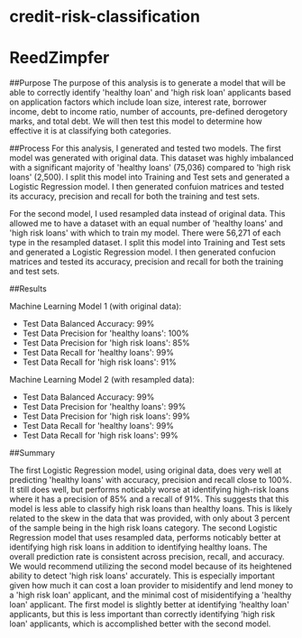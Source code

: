 # credit-risk-classification
# ReedZimpfer
##Purpose
The purpose of this analysis is to generate a model that will be able to correctly identify 'healthy loan' and 'high risk loan' applicants based on application factors which include loan size, interest rate, borrower income, debt to income ratio, number of accounts, pre-defined derogetory marks, and total debt. We will then test this model to determine how effective it is at classifying both categories.

##Process
For this analysis, I generated and tested two models. 
The first model was generated with original data. This dataset was highly imbalanced with a significant majority of 'healthy loans' (75,036) compared to 'high risk loans' (2,500). I split this model into Training and Test sets and generated a Logistic Regression model. I then generated confuion matrices and tested its accuracy, precision and recall for both the training and test sets.

For the second model, I used resampled data instead of original data. This allowed me to have a dataset with an equal number of 'healthy loans' and 'high risk loans' with which to train my model. There were 56,271 of each type in the resampled dataset. I split this model into Training and Test sets and generated a Logistic Regression model. I then generated confucion matrices and tested its accuracy, precision and recall for both the training and test sets.


##Results

Machine Learning Model 1 (with original data):
  * Test Data Balanced Accuracy: 99%
  * Test Data Precision for 'healthy loans': 100%
  * Test Data Precision for 'high risk loans': 85%
  * Test Data Recall for 'healthy loans': 99%
  * Test Data Recall for 'high risk loans': 91%
  
Machine Learning Model 2 (with resampled data):
  * Test Data Balanced Accuracy: 99%
  * Test Data Precision for 'healthy loans': 99%
  * Test Data Precision for 'high risk loans': 99%
  * Test Data Recall for 'healthy loans': 99%
  * Test Data Recall for 'high risk loans': 99%
  
##Summary

The first Logistic Regression model, using original data, does very well at predicting 'healthy loans' with accuracy, precision and recall close to 100%. It still does well, but performs noticably worse at identifying high-risk loans where it has a precision of 85% and a recall of 91%. This suggests that this model is less able to classify high risk loans than healthy loans. This is likely related to the skew in the data that was provided, with only about 3 percent of the sample being in the high risk loans category.
The second Logistic Regression model that uses resampled data, performs noticably better at identifying high risk loans in addition to identifying healthy loans. The overall prediction rate is consistent across precision, recall, and accuracy.
We would recommend utilizing the second model because of its heightened ability to detect 'high risk loans' accurately. This is especially important given how much it can cost a loan provider to misidentify and lend money to a 'high risk loan' applicant, and the minimal cost of misidentifying a 'healthy loan' applicant. The first model is slightly better at identifying 'healthy loan' applicants, but this is less important than correctly identifying 'high risk loan' applicants, which is accomplished better with the second model.